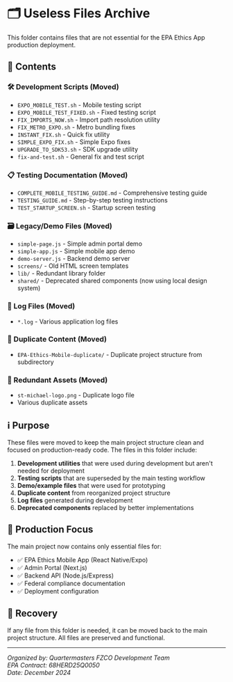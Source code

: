 # 🗂️ Useless Files Archive

This folder contains files that are not essential for the EPA Ethics App production deployment.

## 📁 Contents

### 🛠️ Development Scripts (Moved)
- `EXPO_MOBILE_TEST.sh` - Mobile testing script
- `EXPO_MOBILE_TEST_FIXED.sh` - Fixed testing script
- `FIX_IMPORTS_NOW.sh` - Import path resolution utility
- `FIX_METRO_EXPO.sh` - Metro bundling fixes
- `INSTANT_FIX.sh` - Quick fix utility
- `SIMPLE_EXPO_FIX.sh` - Simple Expo fixes
- `UPGRADE_TO_SDK53.sh` - SDK upgrade utility
- `fix-and-test.sh` - General fix and test script

### 📋 Testing Documentation (Moved)
- `COMPLETE_MOBILE_TESTING_GUIDE.md` - Comprehensive testing guide
- `TESTING_GUIDE.md` - Step-by-step testing instructions
- `TEST_STARTUP_SCREEN.sh` - Startup screen testing

### 🗃️ Legacy/Demo Files (Moved)
- `simple-page.js` - Simple admin portal demo
- `simple-app.js` - Simple mobile app demo
- `demo-server.js` - Backend demo server
- `screens/` - Old HTML screen templates
- `lib/` - Redundant library folder
- `shared/` - Deprecated shared components (now using local design system)

### 📜 Log Files (Moved)
- `*.log` - Various application log files

### 🔄 Duplicate Content (Moved)
- `EPA-Ethics-Mobile-duplicate/` - Duplicate project structure from subdirectory

### 🎨 Redundant Assets (Moved)
- `st-michael-logo.png` - Duplicate logo file
- Various duplicate assets

## ℹ️ Purpose

These files were moved to keep the main project structure clean and focused on production-ready code. The files in this folder include:

1. **Development utilities** that were used during development but aren't needed for deployment
2. **Testing scripts** that are superseded by the main testing workflow
3. **Demo/example files** that were used for prototyping
4. **Duplicate content** from reorganized project structure
5. **Log files** generated during development
6. **Deprecated components** replaced by better implementations

## 🚀 Production Focus

The main project now contains only essential files for:
- ✅ EPA Ethics Mobile App (React Native/Expo)
- ✅ Admin Portal (Next.js)
- ✅ Backend API (Node.js/Express)
- ✅ Federal compliance documentation
- ✅ Deployment configuration

## 🔄 Recovery

If any file from this folder is needed, it can be moved back to the main project structure. All files are preserved and functional.

---

*Organized by: Quartermasters FZCO Development Team*  
*EPA Contract: 68HERD25Q0050*  
*Date: December 2024*
